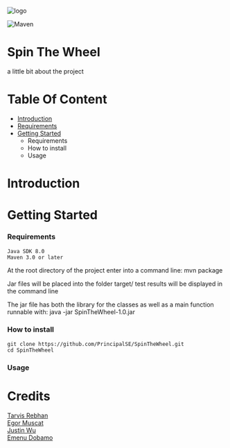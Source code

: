 
![logo](https://projecthelping.org/wp-content/uploads/2017/11/Your-Logo-here.png)

![Maven](https://img.shields.io/maven-central/v/org.apache.maven/apache-maven.svg)


# Spin The Wheel
a little bit about the project
</p>


# Table Of Content

* [Introduction](#Introduction)
* [Requirements](#Requirements)
* [Getting Started](#Getting-Started)
  * Requirements
  * How to install
  * Usage


# Introduction


# Getting Started

  ### Requirements
  ~~~
  Java SDK 8.0
  Maven 3.0 or later
  ~~~
  
At the root directory of the project enter into a command line: mvn package

Jar files will be placed into the folder target/
test results will be displayed in the command line

The jar file has both the library for the classes as well as a main function runnable with:
java -jar SpinTheWheel-1.0.jar

### How to install
~~~
git clone https://github.com/PrincipalSE/SpinTheWheel.git
cd SpinTheWheel

~~~

### Usage


# Credits

[Tarvis Rebhan](https://github.com/tgolnoft)</br> [Egor Muscat](https://github.com/Jbladevr)</br>[Justin Wu]()</br>[Emenu Dobamo](https://github.com/emenuDobamo)


